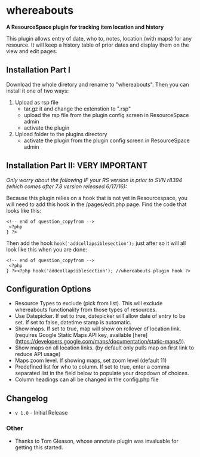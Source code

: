 # whereabouts 
**A ResourceSpace plugin for tracking item location and history**

This plugin allows entry of date, who to, notes, location (with maps) for any resource. It will keep a history table of prior dates and display them on the view and edit pages.


## Installation Part I
Download the whole diretory and rename to "whereabouts". Then you can install it one of two ways:

1. Upload as rsp file
	* tar.gz it and change the extenstion to ".rsp"
	* upload the rsp file from the plugin config screen in ResourceSpace admin
	* activate the plugin
2. Upload folder to the plugins directory
	* activate the plugin from the plugin config screen in ResourceSpace admin
	
## Installation Part II: VERY IMPORTANT
*Only worry about the following IF your RS version is prior to SVN r8394 (which comes after 7.8 version released 6/17/16):*

Because this plugin relies on a hook that is not yet in Resourcespace, you will need to add this hook in the /pages/edit.php page. 
Find the code that looks like this:

```
<!-- end of question_copyfrom -->
 <?php
} ?>
```	
Then add the hook `hook('addcollapsiblesection');` just after so it will all look like this when you are done:

```
<!-- end of question_copyfrom -->
 <?php
} ?><?php hook('addcollapsiblesection'); //whereabouts plugin hook ?>
```


## Configuration Options

- Resource Types to exclude (pick from list). This will exclude whereabouts functionality from those types of resources.
- Use Datepicker. If set to true, datepicker will allow date of entry to be set. If set to false, datetime stamp is automatic.
- Show maps. If set to true, map will show on rollover of location link. (requires Google Static Maps API key, available [here] (https://developers.google.com/maps/documentation/static-maps/)).
- Show maps on all location links. (by default only pulls map on first link to reduce API usage)
- Maps zoom level. If showing maps, set zoom level (default 11)
- Predefined list for who to column. If set to true, enter a comma separated list in the field below to populate your dropdown of choices. 
- Column headings can all be changed in the config.php file

## Changelog
* `v 1.0` - Initial Release

### Other
* Thanks to Tom Gleason, whose annotate plugin was invaluable for getting this started.
